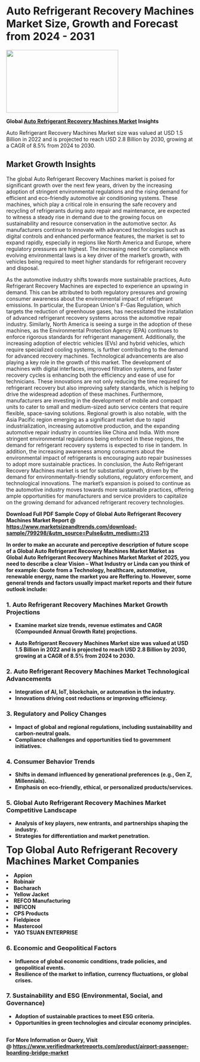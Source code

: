 <H1>Auto Refrigerant Recovery Machines Market Size, Growth and Forecast from 2024 - 2031</H1><img class="aligncenter size-medium wp-image-584254" src="https://thirdeyenews.in/wp-content/uploads/2024/09/Global-Market-Research-300x168.jpeg" alt="" width="300" height="168" /><p><strong>Global&nbsp;<a href="https://www.marketsizeandtrends.com/download-sample/799298/&amp;utm_source=Pulse&amp;utm_medium=213">Auto Refrigerant Recovery Machines Market</a> Insights</strong></p><p>Auto Refrigerant Recovery Machines Market size was valued at USD 1.5 Billion in 2022 and is projected to reach USD 2.8 Billion by 2030, growing at a CAGR of 8.5% from 2024 to 2030.</p><p><h2>Market Growth Insights</h2> <p>The global Auto Refrigerant Recovery Machines market is poised for significant growth over the next few years, driven by the increasing adoption of stringent environmental regulations and the rising demand for efficient and eco-friendly automotive air conditioning systems. These machines, which play a critical role in ensuring the safe recovery and recycling of refrigerants during auto repair and maintenance, are expected to witness a steady rise in demand due to the growing focus on sustainability and resource conservation in the automotive sector. As manufacturers continue to innovate with advanced technologies such as digital controls and enhanced performance features, the market is set to expand rapidly, especially in regions like North America and Europe, where regulatory pressures are highest. The increasing need for compliance with evolving environmental laws is a key driver of the market’s growth, with vehicles being required to meet higher standards for refrigerant recovery and disposal.</p> <p><strong></strong></p> <p>As the automotive industry shifts towards more sustainable practices, Auto Refrigerant Recovery Machines are expected to experience an upswing in demand. This can be attributed to both regulatory pressures and growing consumer awareness about the environmental impact of refrigerant emissions. In particular, the European Union's F-Gas Regulation, which targets the reduction of greenhouse gases, has necessitated the installation of advanced refrigerant recovery systems across the automotive repair industry. Similarly, North America is seeing a surge in the adoption of these machines, as the Environmental Protection Agency (EPA) continues to enforce rigorous standards for refrigerant management. Additionally, the increasing adoption of electric vehicles (EVs) and hybrid vehicles, which require specialized cooling systems, is further contributing to the demand for advanced recovery machines. Technological advancements are also playing a key role in the growth of this market. The development of machines with digital interfaces, improved filtration systems, and faster recovery cycles is enhancing both the efficiency and ease of use for technicians. These innovations are not only reducing the time required for refrigerant recovery but also improving safety standards, which is helping to drive the widespread adoption of these machines. Furthermore, manufacturers are investing in the development of mobile and compact units to cater to small and medium-sized auto service centers that require flexible, space-saving solutions. Regional growth is also notable, with the Asia Pacific region emerging as a significant market due to rapid industrialization, increasing automotive production, and the expanding automotive repair industry in countries like China and India. With more stringent environmental regulations being enforced in these regions, the demand for refrigerant recovery systems is expected to rise in tandem. In addition, the increasing awareness among consumers about the environmental impact of refrigerants is encouraging auto repair businesses to adopt more sustainable practices. In conclusion, the Auto Refrigerant Recovery Machines market is set for substantial growth, driven by the demand for environmentally-friendly solutions, regulatory enforcement, and technological innovations. The market’s expansion is poised to continue as the automotive industry moves towards more sustainable practices, offering ample opportunities for manufacturers and service providers to capitalize on the growing demand for advanced refrigerant recovery technologies. <p><strong></p><p><span class=""><strong>Download Full PDF Sample Copy of Global Auto Refrigerant Recovery Machines Market Report</strong> @ <a href="https://www.marketsizeandtrends.com/download-sample/799298/&amp;utm_source=Pulse&amp;utm_medium=213" target="_blank">https://www.marketsizeandtrends.com/download-sample/799298/&amp;utm_source=Pulse&amp;utm_medium=213</a></span></p><p>In order to make an accurate and perceptive description of future scope of a Global&nbsp;Auto Refrigerant Recovery Machines Market Market as Global&nbsp;Auto Refrigerant Recovery Machines Market Market of 2025, you need to describe a clear Vision &ndash; What Industry or Linda can you think of for example: Quote from a Technology, healthcare, automotive, renewable energy, name the market you are Reffering to. However, some general trends and factors usually impact market reports and their future outlook include:</p><h3>1.&nbsp;<strong>Auto Refrigerant Recovery Machines Market Growth Projections</strong></h3><ul><li>Examine market size trends, revenue estimates and CAGR (Compounded Annual Growth Rate) projections.</li><li><p>Auto Refrigerant Recovery Machines Market size was valued at USD 1.5 Billion in 2022 and is projected to reach USD 2.8 Billion by 2030, growing at a CAGR of 8.5% from 2024 to 2030.</p></li></ul><h3>2.&nbsp;<strong>Auto Refrigerant Recovery Machines Market Technological Advancements</strong></h3><ul><li>Integration of AI, IoT, blockchain, or automation in the industry.</li><li>Innovations driving cost reductions or improving efficiency.</li></ul><h3>3.&nbsp;<strong>Regulatory and Policy Changes</strong></h3><ul><li>Impact of global and regional regulations, including sustainability and carbon-neutral goals.</li><li>Compliance challenges and opportunities tied to government initiatives.</li></ul><h3>4.&nbsp;<strong>Consumer Behavior Trends</strong></h3><ul><li>Shifts in demand influenced by generational preferences (e.g., Gen Z, Millennials).</li><li>Emphasis on eco-friendly, ethical, or personalized products/services.</li></ul><h3>5.&nbsp;<strong>Global Auto Refrigerant Recovery Machines Market Competitive Landscape</strong></h3><ul><li>Analysis of key players, new entrants, and partnerships shaping the industry.</li><li>Strategies for differentiation and market penetration.</li></ul><p data-pm-slice="1 1 []"><span style="color: inherit; font-family: inherit; font-size: 25px;">Top Global Auto Refrigerant Recovery Machines Market Companies</span></p><div class="" data-test-id=""><p><li>Appion</li><li> Robinair</li><li> Bacharach</li><li> Yellow Jacket</li><li> REFCO Manufacturing</li><li> INFICON</li><li> CPS Products</li><li> Fieldpiece</li><li> Mastercool</li><li> YAO TSUAN ENTERPRISE</li></p></div><h3>6.&nbsp;<strong>Economic and Geopolitical Factors</strong></h3><ul><li>Influence of global economic conditions, trade policies, and geopolitical events.</li><li>Resilience of the market to inflation, currency fluctuations, or global crises.</li></ul><h3>7.&nbsp;<strong>Sustainability and ESG (Environmental, Social, and Governance)</strong></h3><ul><li>Adoption of sustainable practices to meet ESG criteria.</li><li>Opportunities in green technologies and circular economy principles.</li></ul><h2><strong style="font-size: 14px;">For More Information or Query, Visit @&nbsp;</strong><a style="background-color: #ffffff; font-size: 14px;" href="https://www.marketsizeandtrends.com/report/auto-refrigerant-recovery-machines-market/" target="_blank">https://www.verifiedmarketreports.com/product/airport-passenger-boarding-bridge-market</a></h2>
